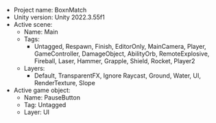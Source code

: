 <!-- UNITY CODE ASSIST INSTRUCTIONS START -->
- Project name: BoxnMatch
- Unity version: Unity 2022.3.55f1
- Active scene:
  - Name: Main
  - Tags:
    - Untagged, Respawn, Finish, EditorOnly, MainCamera, Player, GameController, DamageObject, AbilityOrb, RemoteExplosive, Fireball, Laser, Hammer, Grapple, Shield, Rocket, Player2
  - Layers:
    - Default, TransparentFX, Ignore Raycast, Ground, Water, UI, RenderTexture, Slope
- Active game object:
  - Name: PauseButton
  - Tag: Untagged
  - Layer: UI
<!-- UNITY CODE ASSIST INSTRUCTIONS END -->